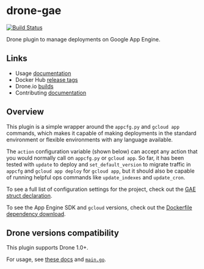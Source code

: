 # drone-gae

[![Build Status](https://cloud.drone.io/api/badges/nytimes/drone-gae/status.svg)](https://cloud.drone.io/nytimes/drone-gae)

Drone plugin to manage deployments on Google App Engine.

## Links

- Usage [documentation](DOCS.md)
- Docker Hub [release tags](https://hub.docker.com/r/nytimes/drone-gae/tags)
- Drone.io [builds](https://cloud.drone.io/nytimes/drone-gae)
- Contributing [documentation](.github/CONTRIBUTING.md)

## Overview

This plugin is a simple wrapper around the `appcfg.py` and `gcloud app` commands, which makes it capable of making deployments in the standard environment or flexible environments with any language available.

The `action` configuration variable (shown below) can accept any action that you would normally call on `appcfg.py` or `gcloud app`.
So far, it has been tested with `update` to deploy and `set_default_version` to migrate traffic in `appcfg` and `gcloud app deploy` for `gcloud app`, but it should also be capable of running helpful ops commands like `update_indexes` and `update_cron`.

To see a full list of configuration settings for the project, check out the [GAE struct declaration](main.go#L18-L83).

To see the App Engine SDK and `gcloud` versions, check out the [Dockerfile dependency download](Dockerfile#L3-L4).

## Drone versions compatibility

This plugin supports Drone 1.0+.

For usage, see [these docs](DOCS.md) and [`main.go`](main.go).
